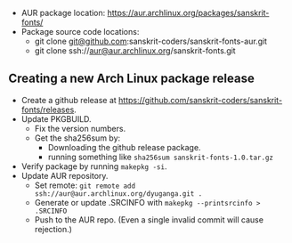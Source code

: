 
- AUR package location: <https://aur.archlinux.org/packages/sanskrit-fonts/>
- Package source code locations:
    - git clone git@github.com:sanskrit-coders/sanskrit-fonts-aur.git
    - git clone ssh://aur@aur.archlinux.org/sanskrit-fonts.git

## Creating a new Arch Linux package release
- Create a github release at <https://github.com/sanskrit-coders/sanskrit-fonts/releases>.
- Update PKGBUILD.
  - Fix the version numbers.
  - Get the sha256sum by:
    - Downloading the github release package.
    - running something like `sha256sum sanskrit-fonts-1.0.tar.gz`
- Verify package by running `makepkg -si`.
- Update AUR repository.
  - Set remote: `git remote add ssh://aur@aur.archlinux.org/dyuganga.git .`
  - Generate or update .SRCINFO with `makepkg --printsrcinfo > .SRCINFO`
  - Push to the AUR repo. (Even a single invalid commit will cause rejection.)

